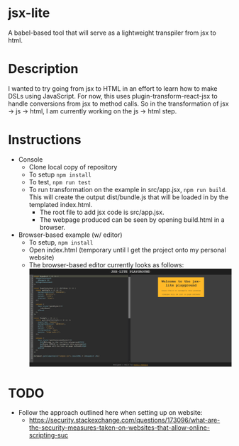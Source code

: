 # jsx-lite
A babel-based tool that will serve as a lightweight transpiler from jsx to html. 

# Description
I wanted to try going from jsx to HTML in an effort to learn how to make DSLs using JavaScript.
For now, this uses plugin-transform-react-jsx to handle conversions from jsx to method calls.
So in the transformation of jsx -> js -> html, I am currently working on the js -> html step.

# Instructions
* Console
    * Clone local copy of repository
    * To setup `npm install`
    * To test, `npm run test`
    * To run transformation on the example in src/app.jsx, `npm run build`. This will create the output dist/bundle.js that will be loaded in by the templated index.html.
        * The root file to add jsx code is src/app.jsx.
        * The webpage produced can be seen by opening build.html in a browser.
* Browser-based example (w/ editor)
    * To setup, `npm install`
    * Open index.html (temporary until I get the project onto my personal website)
    * The browser-based editor currently looks as follows:
![Image of browser-based editor](https://raw.githubusercontent.com/saahilh/jsx-lite/master/img/jsx-lite-demo.PNG)

# TODO
* Follow the approach outlined here when setting up on website:
    * https://security.stackexchange.com/questions/173096/what-are-the-security-measures-taken-on-websites-that-allow-online-scripting-suc